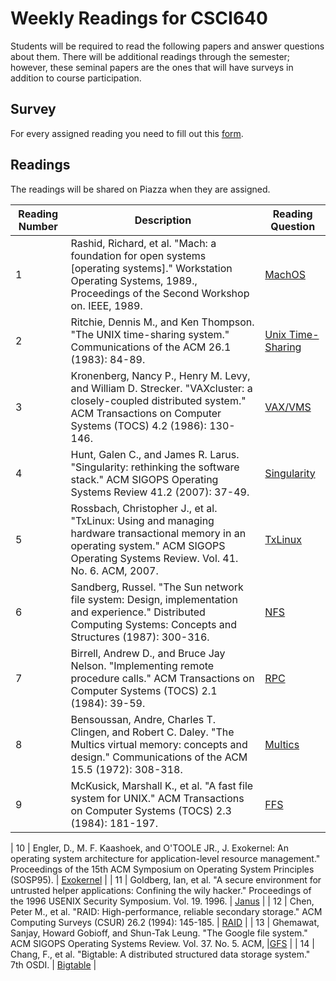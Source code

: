 # Weekly Readings for CSCI640

Students will be required to read the following papers and answer questions about them. There will be additional readings through the semester; however, these seminal papers are the ones that will have surveys in addition to course participation.

## Survey

For every assigned reading you need to fill out this [form](https://forms.gle/tYy9mHVakufE3bpa8).

## Readings

The readings will be shared on Piazza when they are assigned. 

| Reading Number |Description | Reading Question |
|----------------|--------------------------------------------------------------------------------------------------------------------------------------------------------------------------------------------------|-------------------|
| 1              | Rashid, Richard, et al.  "Mach: a foundation for open systems [operating systems]."  Workstation Operating Systems, 1989.,  Proceedings of the Second Workshop on. IEEE, 1989.                                           | [MachOS](https://forms.gle/tYy9mHVakufE3bpa8) | 
| 2              | Ritchie, Dennis M., and Ken Thompson.  "The UNIX time-sharing system."  Communications of the ACM 26.1 (1983): 84-89.  | [Unix Time-Sharing](https://forms.gle/tYy9mHVakufE3bpa8) |
| 3              | Kronenberg, Nancy P., Henry M. Levy, and William D. Strecker.  "VAXcluster: a closely-coupled distributed system."  ACM Transactions on Computer Systems (TOCS) 4.2 (1986): 130-146.  | [VAX/VMS](https://forms.gle/tYy9mHVakufE3bpa8) | 
| 4              | Hunt, Galen C., and James R. Larus.  "Singularity: rethinking the software stack."  ACM SIGOPS Operating Systems Review 41.2 (2007): 37-49.| [Singularity](https://forms.gle/tYy9mHVakufE3bpa8) | 
| 5              | Rossbach, Christopher J., et al.  "TxLinux: Using and managing hardware transactional memory in an operating system."  ACM SIGOPS Operating Systems Review. Vol. 41. No. 6. ACM, 2007.  | [TxLinux](https://forms.gle/tYy9mHVakufE3bpa8) | 
| 6              | Sandberg, Russel.  "The Sun network file system: Design, implementation and experience."  Distributed Computing Systems: Concepts and Structures (1987): 300-316. | [NFS](https://forms.gle/tYy9mHVakufE3bpa8) | 
| 7              | Birrell, Andrew D., and Bruce Jay Nelson.  "Implementing remote procedure calls."  ACM Transactions on Computer Systems (TOCS) 2.1 (1984): 39-59.  | [RPC](https://forms.gle/tYy9mHVakufE3bpa8) | 
| 8              | Bensoussan, Andre, Charles T. Clingen,  and Robert C. Daley.  "The Multics virtual memory: concepts and design."  Communications of the ACM 15.5 (1972): 308-318.  | [Multics](https://forms.gle/tYy9mHVakufE3bpa8) | 
| 9              | McKusick, Marshall K., et al. "A fast file system for UNIX."  ACM Transactions on Computer Systems (TOCS) 2.3 (1984): 181-197.  | [FFS](https://forms.gle/tYy9mHVakufE3bpa8) | 

| 10             | Engler, D., M. F. Kaashoek, and O'TOOLE JR., J.  Exokernel: An operating system architecture for application-level resource management."  Proceedings of the 15th ACM Symposium on Operating System Principles (SOSP95). | [Exokernel](https://forms.gle/tYy9mHVakufE3bpa8) | 
| 11             | Goldberg, Ian, et al.  "A secure environment for untrusted helper applications: Confining the wily hacker."  Proceedings of the 1996 USENIX Security Symposium. Vol. 19. 1996.  | [Janus](https://forms.gle/tYy9mHVakufE3bpa8) | 
| 12             | Chen, Peter M., et al.  "RAID: High-performance, reliable secondary storage."  ACM Computing Surveys (CSUR) 26.2 (1994): 145-185.  | [RAID](https://forms.gle/tYy9mHVakufE3bpa8) | 
| 13             | Ghemawat, Sanjay, Howard Gobioff, and Shun-Tak Leung.  "The Google file system."  ACM SIGOPS Operating Systems Review. Vol. 37. No. 5. ACM, |[GFS](https://forms.gle/tYy9mHVakufE3bpa8) | 
| 14             | Chang, F., et al.  "Bigtable: A distributed structured data storage system."  7th OSDI.  | [Bigtable](https://forms.gle/tYy9mHVakufE3bpa8) | 
